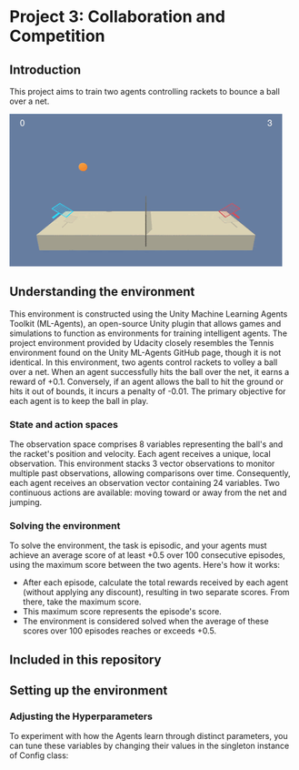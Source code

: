 # Project 3: Collaboration and Competition

## Introduction

This project aims to train two agents controlling rackets to bounce a ball over a net.

![Train_tenis](https://github.com/1Px-Vision/Advanced-Deep-Reinforcement-Learning-Solutions/blob/main/p3-collab-compet/trained_agents.gif)


## Understanding the environment

This environment is constructed using the Unity Machine Learning Agents Toolkit (ML-Agents), an open-source Unity plugin that allows games and simulations to function as environments for training intelligent agents. The project environment provided by Udacity closely resembles the Tennis environment found on the Unity ML-Agents GitHub page, though it is not identical. In this environment, two agents control rackets to volley a ball over a net. When an agent successfully hits the ball over the net, it earns a reward of +0.1. Conversely, if an agent allows the ball to hit the ground or hits it out of bounds, it incurs a penalty of -0.01. The primary objective for each agent is to keep the ball in play.

### State and action spaces

The observation space comprises 8 variables representing the ball's and the racket's position and velocity. Each agent receives a unique, local observation. This environment stacks 3 vector observations to monitor multiple past observations, allowing comparisons over time. Consequently, each agent receives an observation vector containing 24 variables. Two continuous actions are available: moving toward or away from the net and jumping.

### Solving the environment

To solve the environment, the task is episodic, and your agents must achieve an average score of at least +0.5 over 100 consecutive episodes, using the maximum score between the two agents. Here's how it works:

* After each episode, calculate the total rewards received by each agent (without applying any discount), resulting in two separate scores. From there, take the maximum score.
* This maximum score represents the episode's score.
* The environment is considered solved when the average of these scores over 100 episodes reaches or exceeds +0.5.

## Included in this repository 

## Setting up the environment

### Adjusting the Hyperparameters

To experiment with how the Agents learn through distinct parameters, you can tune these variables by changing their values in the singleton instance of Config class:

  
